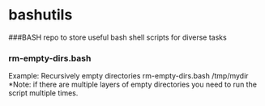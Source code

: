 # bashutils
###BASH repo to store useful bash shell scripts for diverse tasks
### rm-empty-dirs.bash <dir>
Example: Recursively empty directories
rm-empty-dirs.bash /tmp/mydir
*Note: if there are multiple layers of empty directories
      you need to run the script multiple times.
